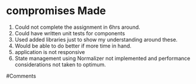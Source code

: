 # compromises Made

1. Could not complete the assignment in 6hrs around.
2. Could have written unit tests for components
3. Used added libraries just to show my understanding around these.
4. Would be able to do better if more time in hand.
5. application is not responsive
6. State management using Normalizer not implemented and performance considerations not taken to optimum.

#Comments

